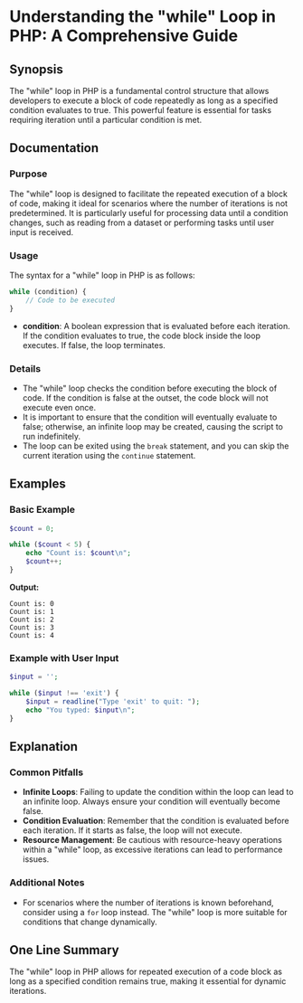 <!--
Meta Description: # Understanding the "while" Loop in PHP: A Comprehensive Guide ## Synopsis The "while" loop in PHP is a fundamental control structure that allows deve...
Meta Keywords: loop, condition, while, count, php
-->

# Understanding the "while" Loop in PHP: A Comprehensive Guide

## Synopsis
The "while" loop in PHP is a fundamental control structure that allows developers to execute a block of code repeatedly as long as a specified condition evaluates to true. This powerful feature is essential for tasks requiring iteration until a particular condition is met.

## Documentation

### Purpose
The "while" loop is designed to facilitate the repeated execution of a block of code, making it ideal for scenarios where the number of iterations is not predetermined. It is particularly useful for processing data until a condition changes, such as reading from a dataset or performing tasks until user input is received.

### Usage
The syntax for a "while" loop in PHP is as follows:

```php
while (condition) {
    // Code to be executed
}
```

- **condition**: A boolean expression that is evaluated before each iteration. If the condition evaluates to true, the code block inside the loop executes. If false, the loop terminates.

### Details
- The "while" loop checks the condition before executing the block of code. If the condition is false at the outset, the code block will not execute even once.
- It is important to ensure that the condition will eventually evaluate to false; otherwise, an infinite loop may be created, causing the script to run indefinitely.
- The loop can be exited using the `break` statement, and you can skip the current iteration using the `continue` statement.

## Examples

### Basic Example
```php
$count = 0;

while ($count < 5) {
    echo "Count is: $count\n";
    $count++;
}
```
**Output:**
```
Count is: 0
Count is: 1
Count is: 2
Count is: 3
Count is: 4
```

### Example with User Input
```php
$input = '';

while ($input !== 'exit') {
    $input = readline("Type 'exit' to quit: ");
    echo "You typed: $input\n";
}
```

## Explanation
### Common Pitfalls
- **Infinite Loops**: Failing to update the condition within the loop can lead to an infinite loop. Always ensure your condition will eventually become false.
- **Condition Evaluation**: Remember that the condition is evaluated before each iteration. If it starts as false, the loop will not execute.
- **Resource Management**: Be cautious with resource-heavy operations within a "while" loop, as excessive iterations can lead to performance issues.

### Additional Notes
- For scenarios where the number of iterations is known beforehand, consider using a `for` loop instead. The "while" loop is more suitable for conditions that change dynamically.

## One Line Summary
The "while" loop in PHP allows for repeated execution of a code block as long as a specified condition remains true, making it essential for dynamic iterations.